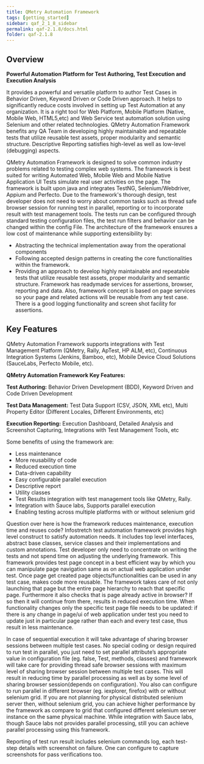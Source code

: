 ```yaml
---
title: QMetry Automation Framework
tags: [getting_started]
sidebar: qaf_2_1_8_sidebar
permalink: qaf-2.1.8/docs.html
folder: qaf-2.1.8
---
```

## Overview

**Powerful Automation Platform for Test Authoring, Test Execution and Execution Analysis**

It provides a powerful and versatile platform to author Test Cases in Behavior Driven, Keyword Driven or Code Driven approach. It helps to significantly reduce costs involved in setting up Test Automation at any organization. It is a right tool for Web Platform, Mobile Platform (Native, Mobile Web, HTML5,etc) and Web Service test automation solution using Selenium and other related technologies. QMetry Automation Framework benefits any QA Team in developing highly maintainable and repeatable tests that utilize reusable test assets, proper modularity and semantic structure. Descriptive Reporting satisfies high-level as well as low-level (debugging) aspects.

QMetry Automation Framework is designed to solve common industry problems related to testing complex web systems. The framework is best suited for writing Automated Web, Mobile Web and Mobile Native Application UI Tests simulate real user activities on the page.
The framework is built upon java and integrates TestNG, Selenium/Webdriver, Appium and Perfecto. Due to the framework's thorough design, test developer does not need to worry about common tasks such as thread safe browser session for running test in parallel, reporting or to incorporate result with test management tools. The tests run can be configured through standard testing configuration files, the test run filters and behavior can be changed within the config File.
The architecture of the framework ensures a low cost of maintenance while supporting extensibility by:

 * Abstracting the technical implementation away from the operational components
 * Following accepted design patterns in creating the core functionalities within the framework.
 * Providing an approach to develop highly maintainable and repeatable tests that utilize reusable test assets, proper modularity and semantic structure. Framework has readymade services for assertions, browser, reporting and data. Also, framework concept is based on page services so your page and related actions will be reusable from any test case. There is a good logging functionality and screen shot facility for assertions.


## Key Features

QMetry Automation Framework supports integrations with Test Management Platform (QMetry, Rally, ApTest, HP ALM, etc), Continuous Integration Systems (Jenkins, Bamboo, etc), Mobile Device Cloud Solutions (SauceLabs, Perfecto Mobile, etc). 

**QMetry Automation Framework Key Features:**

**Test Authoring:** Behavior Driven Development (BDD), Keyword Driven and Code Driven Development

**Test Data Management:** Test Data Support (CSV, JSON, XML etc), Multi Property Editor (Different Locales, Different Environments, etc)

**Execution Reporting:** Execution Dashboard, Detailed Analysis and Screenshot Capturing, Integrations with Test Management Tools, etc

Some benefits of using the framework are:

 * Less maintenance
 * More reusability of code
 * Reduced execution time
 * Data-driven capability
 * Easy configurable parallel execution
 * Descriptive report
 * Utility classes
 * Test Results integration with test management tools like QMetry, Rally.
 * Integration with Sauce labs, Supports parallel execution
 * Enabling testing across multiple platforms with or without selenium grid

Question over here is how the framework reduces maintenance, execution time and reuses code?
Infostretch test automation framework provides high level construct to satisfy automation needs. It includes top level interfaces, abstract base classes, service classes and their implementations and custom annotations. Test developer only need to concentrate on writing the tests and not spend time on adjusting the underlying framework.
This framework provides test page concept in a best efficient way by which you can manipulate page navigation same as on actual web application under test. Once page get created page objects/functionalities can be used in any test case, makes code more reusable. The framework takes care of not only launching that page but the entire page hierarchy to reach that specific page. Furthermore it also checks that is page already active in browser? If so then it will continue from there, results in reduced execution time.
When functionality changes only the specific test page file needs to be updated: if there is any change in page/ui of web application under test you need to update just in particular page rather than each and every test case, thus result in less maintenance.


In case of sequential execution it will take advantage of sharing browser sessions between multiple test cases. No special coding or design required to run test in parallel, you just need to set parallel attribute’s appropriate value in configuration file (eg. false, Test, methods, classes) and framework will take care for providing thread safe browser sessions with maximum level of sharing browser session between multiple test cases.  This will result in reducing time by parallel processing as well as by some level of sharing browser session(depends on configuration). You also can configure to run parallel in different browser (eg. iexplorer, firefox) with or without selenium grid. If you are not planning for physical distributed selenium server then, without selenium grid, you can achieve higher performance by the framework as compare to grid that configured different selenium server instance on the same physical machine. While integration with Sauce labs, though Sauce labs not provides parallel processing, still you can achieve parallel processing using this framework.


Reporting of test run result includes selenium commands log, each test-step details with screenshot on failure. One can configure to capture screenshots for pass verifications too.

